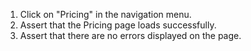 1. Click on "Pricing" in the navigation menu.
2. Assert that the Pricing page loads successfully.
3. Assert that there are no errors displayed on the page.